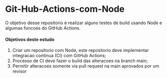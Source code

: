 # Git-Hub-Actions-com-Node
O objetivo desse repositorio é realizar alguns testes de build usando Node e algumas funcoes do GitHub Actions.

<h4>Objetivos deste estudo</h4>
<ol>
  <li>Criar um repositorio com Node, este repositorio deve implementar integracao continua (CI) com GitHub Actions;</li>
  <li>Processo de CI deve fazer o build das alteracoes na branch main;</li>
  <li>Permitir alteracoes somente via pull request na main aprovados por um revisor</li>
</ol>



